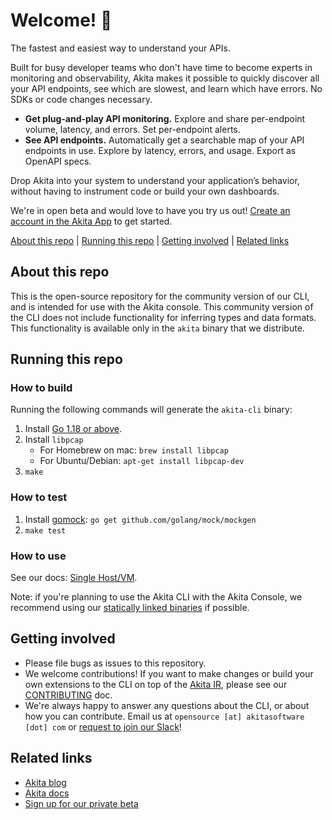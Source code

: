 # Welcome! 👋

The fastest and easiest way to understand your APIs.

Built for busy developer teams who don't have time to become experts in monitoring and observability, Akita makes it possible to quickly discover all your API endpoints, see which are slowest, and learn which have errors. No SDKs or code changes necessary.

  * **Get plug-and-play API monitoring.** Explore and share per-endpoint volume, latency, and errors. Set per-endpoint alerts.
  * **See API endpoints.** Automatically get a searchable map of your API endpoints in use. Explore by latency, errors, and usage. Export as OpenAPI specs.

Drop Akita into your system to understand your application’s behavior, without having to instrument code or build your own dashboards.

We're in open beta and would love to have you try us out! [Create an account in the Akita App](https://app.akita.software/login?sign_up) to get started.

  [About this repo](#about-this-repo)
| [Running this repo](#running-this-repo)
| [Getting involved](#getting-involved)
| [Related links](#related-links)

## About this repo
This is the open-source repository for the community version of our CLI, and is
intended for use with the Akita console. This community version of the CLI does
not include functionality for inferring types and data formats. This
functionality is available only in the `akita` binary that we distribute.

## Running this repo

### How to build
Running the following commands will generate the `akita-cli` binary:
1. Install [Go 1.18 or above](https://golang.org/doc/install). 
2. Install `libpcap`
    - For Homebrew on mac: `brew install libpcap`
    - For Ubuntu/Debian: `apt-get install libpcap-dev`
3. `make`


### How to test

1. Install [gomock](https://github.com/golang/mock): `go get github.com/golang/mock/mockgen`
2. `make test`

### How to use

See our docs: [Single Host/VM](https://docs.akita.software/docs/run-locally).

Note: if you're planning to use the Akita CLI with the Akita Console, we recommend using our [statically linked binaries](https://github.com/akitasoftware/akita-cli/releases) if possible.

## Getting involved
* Please file bugs as issues to this repository.
* We welcome contributions! If you want to make changes or build your own
  extensions to the CLI on top of the
  [Akita IR](https://github.com/akitasoftware/akita-ir), please see our
  [CONTRIBUTING](CONTRIBUTING.md) doc.
* We're always happy to answer any questions about the CLI, or about how you
  can contribute. Email us at `opensource [at] akitasoftware [dot] com` or
  [request to join our Slack](https://docs.google.com/forms/d/e/1FAIpQLSfF-Mf4Li_DqysCHy042IBfvtpUDHGYrV6DOHZlJcQV8OIlAA/viewform?usp=sf_link)!

## Related links
* [Akita blog](https://www.akitasoftware.com/blog)
* [Akita docs](https://docs.akita.software/)
* [Sign up for our private beta](https://www.akitasoftware.com/beta-signup)
